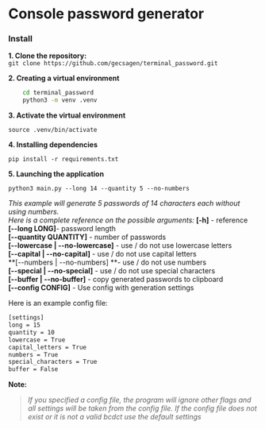 # Console password generator  
### Install  
**1. Clone the repository:**  
`git clone https://github.com/gecsagen/terminal_password.git`  

**2. Creating a virtual environment**  
```bash  
    cd terminal_password  
    python3 -m venv .venv  

```  
**3. Activate the virtual environment**  

`source .venv/bin/activate  `  

**4. Installing dependencies**  

`pip install -r requirements.txt`  

**5. Launching the application**  

`python3 main.py --long 14 --quantity 5 --no-numbers`  

*This example will generate 5 passwords of 14 characters each without using numbers.  
Here is a complete reference on the possible arguments:*
**[-h]** - reference  
**[--long LONG]**- password length  
**[--quantity QUANTITY]** - number of passwords  
**[--lowercase | --no-lowercase]** - use / do not use lowercase letters  
**[--capital | --no-capital]** - use / do not use capital letters  
**[--numbers | --no-numbers] **- use / do not use numbers  
**[--special | --no-special]** - use / do not use special characters  
**[--buffer | --no-buffer]**  - copy generated passwords to clipboard  
**[--config CONFIG]** - Use config with generation settings  

Here is an example config file:  
```bash
[settings]
long = 15
quantity = 10
lowercase = True
capital_letters = True
numbers = True
special_characters = True
buffer = False
```
**Note:**
> *If you specified a config file, the program will ignore other flags and all settings will be taken from the config file. If the config file does not exist or it is not a valid bcdct use the default settings*

